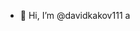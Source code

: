 - 👋 Hi, I’m @davidkakov111 a

<!---
davidkakov111/davidkakov111 is a ✨ special ✨ repository because its `README.md` (this file) appears on your GitHub profile.
You can click the Preview link to take a look at your changes.
--->
